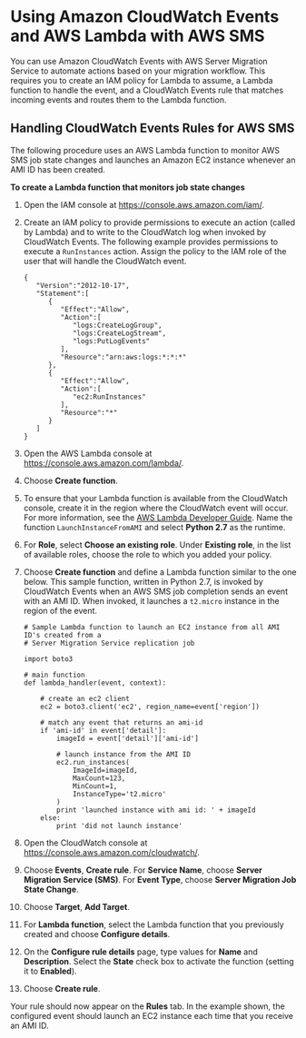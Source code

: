 # Using Amazon CloudWatch Events and AWS Lambda with AWS SMS<a name="cwe-sms"></a>

You can use Amazon CloudWatch Events with AWS Server Migration Service to automate actions based on your migration workflow\. This requires you to create an IAM policy for Lambda to assume, a Lambda function to handle the event, and a CloudWatch Events rule that matches incoming events and routes them to the Lambda function\.

## Handling CloudWatch Events Rules for AWS SMS<a name="using-lambda"></a>

The following procedure uses an AWS Lambda function to monitor AWS SMS job state changes and launches an Amazon EC2 instance whenever an AMI ID has been created\.

**To create a Lambda function that monitors job state changes**

1. Open the IAM console at [https://console\.aws\.amazon\.com/iam/](https://console.aws.amazon.com/iam/)\.

1. Create an IAM policy to provide permissions to execute an action \(called by Lambda\) and to write to the CloudWatch log when invoked by CloudWatch Events\. The following example provides permissions to execute a `RunInstances` action\. Assign the policy to the IAM role of the user that will handle the CloudWatch event\. 

   ```
   {
      "Version":"2012-10-17",
      "Statement":[
         {
            "Effect":"Allow",
            "Action":[
               "logs:CreateLogGroup",
               "logs:CreateLogStream",
               "logs:PutLogEvents"
            ],
            "Resource":"arn:aws:logs:*:*:*"
         },
         {
            "Effect":"Allow",
            "Action":[
               "ec2:RunInstances"
            ],
            "Resource":"*"
         }
      ]
   }
   ```

1. Open the AWS Lambda console at [https://console\.aws\.amazon\.com/lambda/](https://console.aws.amazon.com/lambda/)\.

1. Choose **Create function**\.

1. To ensure that your Lambda function is available from the CloudWatch console, create it in the region where the CloudWatch event will occur\. For more information, see the [AWS Lambda Developer Guide](https://docs.aws.amazon.com/lambda/latest/dg/)\. Name the function `LaunchInstanceFromAMI` and select **Python 2\.7** as the runtime\.

1. For **Role**, select **Choose an existing role**\. Under **Existing role**, in the list of available roles, choose the role to which you added your policy\. 

1. Choose **Create function** and define a Lambda function similar to the one below\. This sample function, written in Python 2\.7, is invoked by CloudWatch Events when an AWS SMS job completion sends an event with an AMI ID\. When invoked, it launches a `t2.micro` instance in the region of the event\.

   ```
   # Sample Lambda function to launch an EC2 instance from all AMI ID's created from a 
   # Server Migration Service replication job
   
   import boto3
   
   # main function
   def lambda_handler(event, context):
   
       # create an ec2 client
       ec2 = boto3.client('ec2', region_name=event['region'])
       
       # match any event that returns an ami-id	
       if 'ami-id' in event['detail']:
           imageId = event['detail']['ami-id']
   
           # launch instance from the AMI ID
           ec2.run_instances(
               ImageId=imageId,
               MaxCount=123,
               MinCount=1,
               InstanceType='t2.micro'
           )
           print 'launched instance with ami id: ' + imageId
       else:
           print 'did not launch instance'
   ```

1. Open the CloudWatch console at [https://console\.aws\.amazon\.com/cloudwatch/](https://console.aws.amazon.com/cloudwatch/)\.

1. Choose **Events**, **Create rule**\. For **Service Name**, choose **Server Migration Service \(SMS\)**\. For **Event Type**, choose **Server Migration Job State Change**\.

1. Choose **Target**, **Add Target**\. 

1. For **Lambda function**, select the Lambda function that you previously created and choose **Configure details**\.

1. On the **Configure rule details** page, type values for **Name** and **Description**\. Select the **State** check box to activate the function \(setting it to **Enabled**\)\.

1. Choose **Create rule**\.

Your rule should now appear on the **Rules** tab\. In the example shown, the configured event should launch an EC2 instance each time that you receive an AMI ID\. 